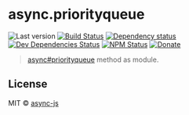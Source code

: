 # async.priorityqueue

![Last version](https://img.shields.io/github/tag/async-js/priorityqueue.svg?style=flat-square)
[![Build Status](http://img.shields.io/travis/async-js/priorityqueue/master.svg?style=flat-square)](https://travis-ci.org/async-js/priorityqueue)
[![Dependency status](http://img.shields.io/david/async-js/priorityqueue.svg?style=flat-square)](https://david-dm.org/async-js/priorityqueue)
[![Dev Dependencies Status](http://img.shields.io/david/dev/async-js/priorityqueue.svg?style=flat-square)](https://david-dm.org/async-js/priorityqueue#info=devDependencies)
[![NPM Status](http://img.shields.io/npm/dm/priorityqueue.svg?style=flat-square)](https://www.npmjs.org/package/priorityqueue)
[![Donate](https://img.shields.io/badge/donate-paypal-blue.svg?style=flat-square)](https://paypal.me/kikobeats)

> [async#priorityqueue](https://github.com/async-js/async#priorityqueue) method as module.

## License

MIT © [async-js](https://github.com/async-js)
